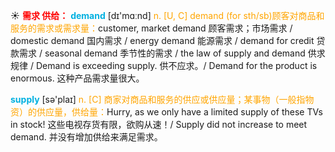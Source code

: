 ☀ <font color="red">**需求 供给：**</font>
<font color="sky blue">**demand**</font> [dɪ'mɑːnd] 
<font color="orange">n. [U, C] demand (for sth/sb)顾客对商品和服务的需求或需求量：</font>customer, market demand 顾客需求；市场需求 / domestic demand 国内需求 / energy demand 能源需求 / demand for credit 贷款需求 / seasonal demand 季节性的需求 / the law of supply and demand 供求规律 / Demand is exceeding supply. 供不应求。/ Demand for the product is enormous. 这种产品需求量很大。

<font color="sky blue">**supply**</font> [sə'plaɪ] 
<font color="orange">n. [C] 商家对商品和服务的供应或供应量；某事物（一般指物资）的供应量，供给量：</font>Hurry, as we only have a limited supply of these TVs in stock! 这些电视存货有限，欲购从速！/ Supply did not increase to meet demand. 并没有增加供给来满足需求。
